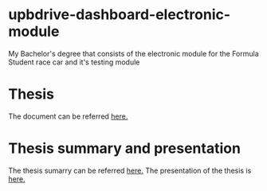 # upbdrive-dashboard-electronic-module
My Bachelor's degree that consists of the electronic module for the Formula Student race car and it's testing module

# Thesis
The document can be referred [here.](Documentation/Marculescu_Tudor.pdf)

# Thesis summary and presentation
The thesis sumarry can be referred [here.](Documentation/Marculescu_Tudor_summary.pdf)
The presentation of the thesis is [here.](Documentation/Marculescu_Tudor_presentation.pdf)